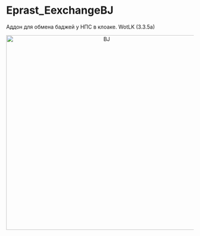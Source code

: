 # Eprast_EexchangeBJ
Аддон для обмена баджей у НПС в клоаке. WotLK (3.3.5a)

<p align="center">
   <img src="https://i.ibb.co/Lt8CbL8/Screenshot-2.jpg" width="524" title="BJ">
 </p>
